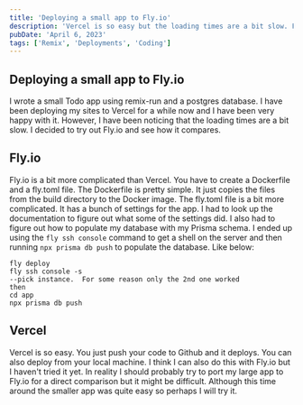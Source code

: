```yaml
---
title: 'Deploying a small app to Fly.io'
description: 'Vercel is so easy but the loading times are a bit slow. Fly.io is a bit more complicated but the loading times seem much faster.'
pubDate: 'April 6, 2023'
tags: ['Remix', 'Deployments', 'Coding']
---
```


## Deploying a small app to Fly.io

I wrote a small Todo app using remix-run and a postgres database.  I have been deploying my sites to Vercel for a while now and I have been very happy with it.  However, I have been noticing that the loading times are a bit slow.  I decided to try out Fly.io and see how it compares.

## Fly.io

Fly.io is a bit more complicated than Vercel.  You have to create a Dockerfile and a fly.toml file.  The Dockerfile is pretty simple.  It just copies the files from the build directory to the Docker image.  The fly.toml file is a bit more complicated.  It has a bunch of settings for the app.  I had to look up the documentation to figure out what some of the settings did.  I also had to figure out how to populate my database with my Prisma schema.  I ended up using the `fly ssh console` command to get a shell on the server and then running `npx prisma db push` to populate the database. Like below:

```
fly deploy
fly ssh console -s
--pick instance.  For some reason only the 2nd one worked
then
cd app
npx prisma db push
```

## Vercel

Vercel is so easy.  You just push your code to Github and it deploys.  You can also deploy from your local machine.  I think I can also do this with Fly.io but I haven't tried it yet.  In reality I should probably try to port my large app to Fly.io for a direct comparison but it might be difficult.  Although this time around the smaller app was quite easy so perhaps I will try it.
